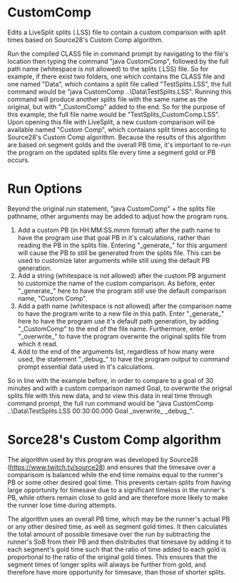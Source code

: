 # CustomComp
Edits a LiveSplit splits (.LSS) file to contain a custom comparison with split times based on Source28's Custom Comp algorithm.

Run the compiled CLASS file in command prompt by navigating to the file's location then typing the command "java CustomComp", followed by the full path name (whitespace is not allowed) to the splits (.LSS) file. So for example, if there exist two folders, one which contains the CLASS file and one named "Data", which contains a split file called "TestSplits.LSS", the full command would be "java CustomComp ..\Data\TestSplits.LSS". Running this command will produce another splits file with the same name as the original, but with "\_CustomComp" added to the end. So for the purpose of this example, the full file name would be "TestSplits_CustomComp.LSS". Upon opening this file with LiveSplit, a new custom comparison will be available named "Custom Comp", which contaians split times according to Source28's Custom Comp algorithm. Because the results of this algorithm are based on segment golds and the overall PB time, it's important to re-run the program on the updated splits file every time a segment gold or PB occurs.

# Run Options
Beyond the original run statement, "java CustomComp" + the splits file pathname, other arguments may be added to adjust how the program runs.

  1. Add a custom PB (in HH:MM:SS.mmm format) after the path name to have the program use that goal PB in it's calculations, rather than reading the PB in the splits file. Entering "\_generate_" for this argument will cause the PB to still be generated from the splits file. This can be used to customize later arguments while still using the default PB generation.
  2. Add a string (whitespace is not allowed) after the custom PB argument to customize the name of the custom comparison. As before, enter "\_generate_" here to have the program still use the default comparison name, "Custom Comp".
  3. Add a path name (whitespace is not allowed) after the comparison name to have the program write to a new file in this path. Enter "\_generate_" here to have the program use it's default path generation, by adding "\_CustomComp" to the end of the file name. Furthermore, enter "\_overwrite_" to have the program overwrite the original splits file from which it read.
  4. Add to the end of the arguments list, regardless of how many were used, the statement "\_debug_" to have the program output to command prompt essential data used in it's calculations.

So in line with the example before, in order to compare to a goal of 30 minutes and with a custom comparison named Goal, to overwrite the orignal splits file with this new data, and to view this data in real time through command prompt, the full run command would be "java CustomComp ..\Data\TestSplits.LSS 00:30:00.000 Goal \_overwrite_ \_debug_".

# Sorce28's Custom Comp algorithm
The algorithm used by this program was developed by Source28 (https://www.twitch.tv/source28) and ensures that the timesave over a comparisom is balanced while the end time remains equal to the runner's PB or some other desired goal time. This prevents certain splits from having large opportunity for timesave due to a significant timeloss in the runner's PB, while others remain close to gold and are therefore more likely to make the runner lose time during attempts.

The algorithm uses an overall PB time, which may be the runner's actual PB or any other desired time, as well as segment gold times. It then calculates the total amount of possible timesave over the run by subtracting the runner's SoB from their PB and then distributes that timesave by adding it to each segment's gold time such that the ratio of time added to each gold is proportional to the ratio of the original gold times. This ensures that the segment times of longer splits will always be further from gold, and therefore have more opportunity for timesave, than those of shorter splits.
